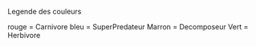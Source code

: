 

Legende des couleurs 

rouge = Carnivore
bleu = SuperPredateur
Marron = Decomposeur
Vert = Herbivore
